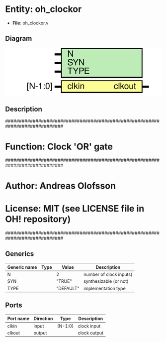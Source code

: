 # Entity: oh_clockor

- **File**: oh_clockor.v
## Diagram

![Diagram](oh_clockor.svg "Diagram")
## Description

#############################################################################
# Function: Clock 'OR' gate                                                 #
#############################################################################
# Author:   Andreas Olofsson                                                #
# License:  MIT (see LICENSE file in OH! repository)                        #
#############################################################################

## Generics

| Generic name | Type | Value     | Description               |
| ------------ | ---- | --------- | ------------------------- |
| N            |      | 2         |  number of clock inputs)  |
| SYN          |      | "TRUE"    |  synthesizable (or not)   |
| TYPE         |      | "DEFAULT" |  implementation type      |
## Ports

| Port name | Direction | Type    | Description  |
| --------- | --------- | ------- | ------------ |
| clkin     | input     | [N-1:0] | clock input  |
| clkout    | output    |         | clock output |
